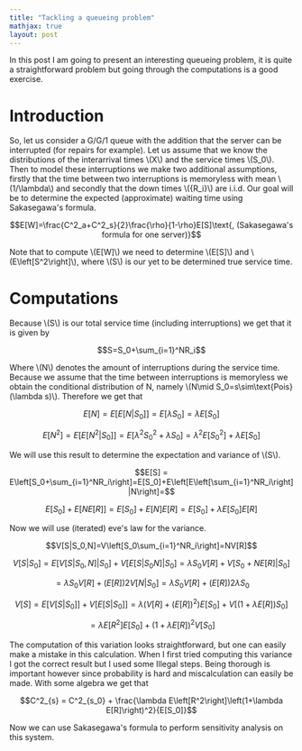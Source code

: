 ```yaml
---
title: "Tackling a queueing problem"
mathjax: true
layout: post
---
```

In this post I am going to present an interesting queueing problem, it is quite a straightforward problem but going through the computations is a good exercise.

# Introduction

So, let us consider a G/G/1 queue with the addition that the server can be interrupted (for repairs for example). Let us assume that we know the distributions of the interarrival times \\(X\\) and the service times \\(S_0\\). Then to model these interruptions we make two additional assumptions, firstly that the time between two interruptions is memoryless with mean \\(1/\lambda\\) and secondly that the down times \\(\{R_i\}\\) are i.i.d.
Our goal will be to determine the expected (approximate) waiting time using Sakasegawa's formula.

$$E[W]=\frac{C^2_a+C^2_s}{2}\frac{\rho}{1-\rho}E[S]\text{, (Sakasegawa's formula for one server)}$$

Note that to compute \\(E[W]\\) we need to determine \\(E[S]\\) and \\(E\left[S^2\right]\\), where \\(S\\) is our yet to be determined true service time.

# Computations

Because \\(S\\) is our total service time (including interruptions) we get that it is given by

$$S=S_0+\sum_{i=1}^NR_i$$

Where \\(N\\) denotes the amount of interruptions during the service time. Because we assume that the time between interruptions is memoryless we obtain the conditional distribution of N, namely \\(N\mid S_0=s\sim\text{Pois}(\lambda s)\\). Therefore we get that

$$E[N]=E[E[N|S_0]]=E[\lambda S_0] = \lambda E[S_0]$$

$$E[N^2]=E[E[N^2|S_0]]=E[\lambda^2 S_0^2 + \lambda S_0] = \lambda^2 E[S_0^2] + \lambda E[S_0]$$

We will use this result to determine the expectation and variance of \\(S\\).

$$E[S] = E\left[S_0+\sum_{i=1}^NR_i\right]=E[S_0]+E\left[E\left[\sum_{i=1}^NR_i\right]|N\right]=$$

$$E[S_0]+E\left[NE[R]\right]=E[S_0]+E[N]E[R]=E[S_0]+\lambda E[S_0]E[R]$$

Now we will use (iterated) eve's law for the variance.

$$V[S|S_0,N]=V\left[S_0\sum_{i=1}^NR_i\right]=NV[R]$$

$$V[S|S_0] = E[V[S|S_0,N] |S_0]+ V[E[S|S_0N] |S_0] = \lambda S_0V[R]+ V[S_0 +N E[R] |S_0]$$

$$= \lambda S_0V[R]+(E[R])2V[N|S_0] = \lambda S_0V[R]+(E[R])2\lambda S_0$$

$$V[S] = E[V[S|S_0]]+ V[E[S|S_0]] = \lambda (V[R]+(E[R])^2)E[S_0]+ V[(1+\lambda E[R])S_0]$$

$$= \lambda E[R^2]E[S_0]+(1+\lambda E[R])^2V[S_0]$$

The computation of this variation looks straightforward, but one can easily make a mistake in this calculation. When I first tried computing this variance I got the correct result but I used some Illegal steps. Being thorough is important however since probability is hard and miscalculation can easily be made.
With some algebra we get that

$$C^2_{s} = C^2_{s_0} + \frac{\lambda E\left[R^2\right]\left(1+\lambda E[R]\right)^2}{E[S_0]}$$

Now we can use Sakasegawa's formula to perform sensitivity analysis on this system.


